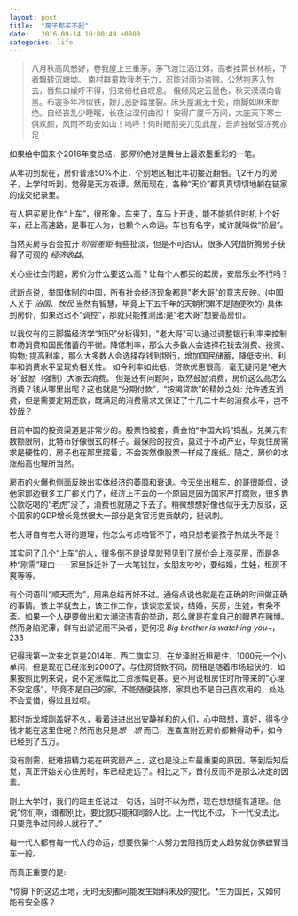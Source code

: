 ```yaml
---
layout: post
title:  "房子都买不起"
date:   2016-09-14 10:00:49 +0800
categories: life
---
```


> 八月秋高风怒好，卷我屋上三重茅。茅飞渡江洒江郊，高者挂罥长林梢，下者飘转沉塘坳。
> 南村群童欺我老无力，忍能对面为盗贼。公然抱茅入竹去，唇焦口燥呼不得，归来倚杖自叹息。 俄倾风定云墨色，秋天漠漠向昏黑。布衾多年冷似铁，娇儿恶卧踏里裂。床头屋漏无干处，雨脚如麻未断绝。自经丧乱少睡眠，长夜沾湿何由彻！
> 安得广厦千万间，大庇天下寒士俱欢颜，风雨不动安如山！呜呼！何时眼前突兀见此屋，吾庐独破受冻死亦足！

如果给中国来个2016年度总结，那*房价*绝对是舞台上最浓墨重彩的一笔。

从年初到现在，房价普涨50%不止，个别地区相比年初接近翻倍。1,2千万的房子，上学时听到，觉得是天方夜谭。然而现在，各种“天价”都真真切切地躺在链家的成交纪录里。

有人把买房比作“上车”，很形象。车来了，车马上开走，能不能抓住时机上个好车，赶上高速路，是事在人为，也赖个人命运。车也有名字，或许就叫做“阶层”。

当然买房与否会拉开 *阶层差距* 有些扯淡，但是不可否认，很多人凭借折腾房子获得了可观的 *经济收益*。

关心些社会问题，房价为什么要这么高？让每个人都买的起房，安居乐业不行吗？

武断点说，举国体制的中国，所有社会经济现象都是"老大哥"的意志反映。(中国人关于 *治国*、*牧民* 当然有智慧，毕竟上下五千年的天朝积累不是随便吹的) 具体到房价，如果迟迟不“调控”，那就只能推测出:是“老大哥”想要高房价。

以我仅有的三脚猫经济学“知识”分析得知，"老大哥"可以通过调整银行利率来控制市场消费和国民储蓄的平衡。降低利率，那么大多数人会选择花钱去消费、投资、购物; 提高利率，那么大多数人会选择存钱到银行，增加国民储蓄，降低支出。利率和消费水平呈现负相关性。 如今利率如此低，贷款优惠很高，毫无疑问是“老大哥”鼓励（强制）大家去消费。 但是还有问题阿，既然鼓励消费，房价这么高怎么消费？钱从哪里出呢？这也就是“分期付款”，“按揭贷款”的精妙之处: 允许透支消费，但是需要定期还款，既满足的消费需求又保证了十几二十年的消费水平，岂不妙哉？

目前中国的投资渠道是非常少的。股票怕被套，黄金怕“中国大妈”捣乱，兑美元有数额限制，比特币好像很玄的样子。最保险的投资，莫过于不动产业，毕竟住房需求是硬性的，房子也在那里摆着，不会突然像股票一样成了废纸。随之，房价的水涨船高也理所当然。

房市的火爆也侧面反映出实体经济的萎靡和衰退。今天坐出租车，的哥很能侃，说他家那边很多工厂都关门了，经济上不去的一个原因是因为国家严打腐败，很多靠公款吃喝的“老虎”没了，消费也就随之下去了。稍微想想好像也似乎无力反驳，这个国家的GDP增长竟然很大一部分是贪官污吏贡献的，挺讽刺。



老大哥自有老大哥的道理，他怎么考虑咱管不了，咱只想老婆孩子热炕头不是？

其实问了几个“上车”的人，很多倒不是说早就预见到了房价会上涨买房，而是各种“刚需”理由——家里拆迁补了一大笔钱拉，女朋友吵吵，要结婚，生娃，租房不爽等等。

有个词语叫“顺天而为”，用来总结再好不过。通俗点说也就是在正确的时间做正确的事情。该上学就去上，该工作工作，该谈恋爱谈，结婚，买房，生娃，有条不紊。如果一个人硬要做出和大潮流违背的举动，那么就是在拿自己的眼界在赌博。然而身陷泥潭，鲜有出淤泥而不染者，更何况 *Big brother is watching you~*，233

记得我第一次来北京是2014年，西二旗实习，在龙泽附近租房住，1000元一个小单间，但是现在已经涨到2000了。与住房贷款不同，房租是随着市场起伏的，如果按照比例来说，说不定涨幅比工资涨幅更甚。更不用说租房住时所带来的“心理不安定感”，毕竟不是自己的家，不能随便装修，家具也不是自己喜欢用的，处处不会爱惜，得过且过呗。

那时新龙城刚盖好不久，看着进进出出安静祥和的人们，心中暗想，真好，得多少钱才能在这里住呢？然而也只是*想一想* 而已，连查查附近房价都懒得动手，如今已经到了五万。

没有刚需，挺难把精力花在研究房产上，这也是没上车最重要的原因。等到后知后觉，真正开始关心住房时，车已经走远了。相比之下，首付反而不是那么决定的因素。


刚上大学时，我们的班主任说过一句话，当时不以为然，现在想想挺有道理。他说“你们啊，谁都别比，要比就只能和同龄人比。上一代比不过，下一代没法比。只要竞争过同龄人就行了。”

每一代人都有每一代人的命运，想要依靠个人努力去阻挡历史大趋势就仿佛螳臂当车一般。

而真正重要的是:

*你脚下的这边土地，无时无刻都可能发生始料未及的变化。*生为国民，又如何能有安全感？